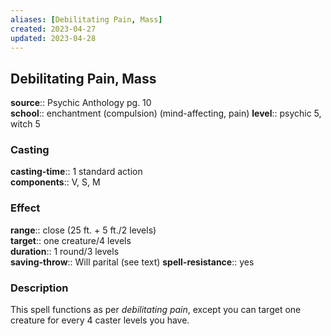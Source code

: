 ```yaml
---
aliases: [Debilitating Pain, Mass]
created: 2023-04-27
updated: 2023-04-28
---
```


## Debilitating Pain, Mass

**source**:: Psychic Anthology pg. 10  
**school**:: enchantment (compulsion) (mind-affecting, pain)
**level**:: psychic 5, witch 5

### Casting

**casting-time**:: 1 standard action  
**components**:: V, S, M

### Effect

**range**:: close (25 ft. + 5 ft./2 levels)  
**target**:: one creature/4 levels  
**duration**:: 1 round/3 levels  
**saving-throw**:: Will parital (see text)
**spell-resistance**:: yes

### Description

This spell functions as per *debilitating pain*, except you can target one creature for every 4 caster levels you have.

